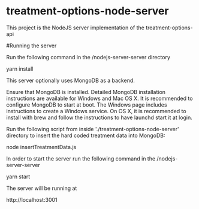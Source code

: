 # treatment-options-node-server

This project is the NodeJS server implementation of the treatment-options-api

#Running the server

Run the following command in the /nodejs-server-server directory

yarn install

This server optionally uses MongoDB as a backend.

Ensure that MongoDB is installed. Detailed MongoDB installation instructions are available for Windows and Mac OS X. It is recommended to configure MongoDB to start at boot. The Windows page includes instructions to create a Windows service. On OS X, it is recommended to install with brew and follow the instructions to have launchd start it at login.

Run the following script from inside './treatment-options-node-server' directory to insert the hard coded treatment data into MongoDB:

node insertTreatmentData.js

In order to start the server run the following command in the /nodejs-server-server

yarn start

The server will be running at

http://localhost:3001

